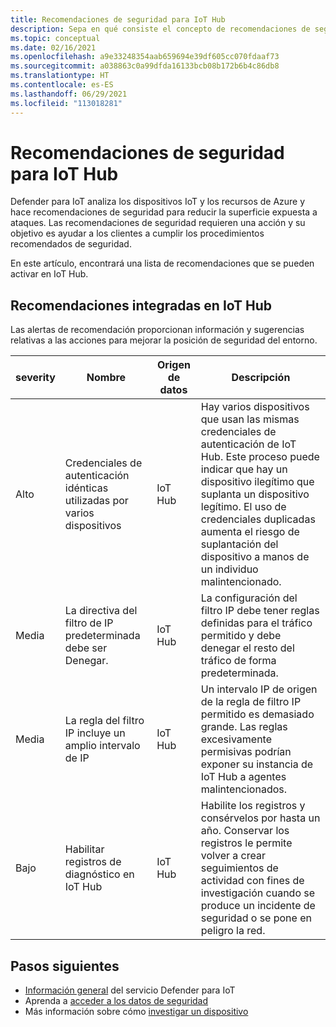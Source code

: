 ```yaml
---
title: Recomendaciones de seguridad para IoT Hub
description: Sepa en qué consiste el concepto de recomendaciones de seguridad y cómo se usan en Defender para IoT Hub.
ms.topic: conceptual
ms.date: 02/16/2021
ms.openlocfilehash: a9e33248354aab659694e39df605cc070fdaaf73
ms.sourcegitcommit: a038863c0a99dfda16133bcb08b172b6b4c86db8
ms.translationtype: HT
ms.contentlocale: es-ES
ms.lasthandoff: 06/29/2021
ms.locfileid: "113018281"
---
```

# <a name="security-recommendations-for-iot-hub"></a>Recomendaciones de seguridad para IoT Hub

Defender para IoT analiza los dispositivos IoT y los recursos de Azure y hace recomendaciones de seguridad para reducir la superficie expuesta a ataques.
Las recomendaciones de seguridad requieren una acción y su objetivo es ayudar a los clientes a cumplir los procedimientos recomendados de seguridad.

En este artículo, encontrará una lista de recomendaciones que se pueden activar en IoT Hub.

## <a name="built-in-recommendations-in-iot-hub"></a>Recomendaciones integradas en IoT Hub

Las alertas de recomendación proporcionan información y sugerencias relativas a las acciones para mejorar la posición de seguridad del entorno.

| severity | Nombre | Origen de datos | Descripción |
|--|--|--|--|
| Alto | Credenciales de autenticación idénticas utilizadas por varios dispositivos | IoT Hub | Hay varios dispositivos que usan las mismas credenciales de autenticación de IoT Hub. Este proceso puede indicar que hay un dispositivo ilegítimo que suplanta un dispositivo legítimo. El uso de credenciales duplicadas aumenta el riesgo de suplantación del dispositivo a manos de un individuo malintencionado. |
| Media | La directiva del filtro de IP predeterminada debe ser Denegar. | IoT Hub | La configuración del filtro IP debe tener reglas definidas para el tráfico permitido y debe denegar el resto del tráfico de forma predeterminada. |
| Media | La regla del filtro IP incluye un amplio intervalo de IP | IoT Hub | Un intervalo IP de origen de la regla de filtro IP permitido es demasiado grande. Las reglas excesivamente permisivas podrían exponer su instancia de IoT Hub a agentes malintencionados. |
| Bajo | Habilitar registros de diagnóstico en IoT Hub | IoT Hub | Habilite los registros y consérvelos por hasta un año. Conservar los registros le permite volver a crear seguimientos de actividad con fines de investigación cuando se produce un incidente de seguridad o se pone en peligro la red. |

## <a name="next-steps"></a>Pasos siguientes

- [Información general](overview.md) del servicio Defender para IoT
- Aprenda a [acceder a los datos de seguridad](how-to-security-data-access.md)
- Más información sobre cómo [investigar un dispositivo](how-to-investigate-device.md)
